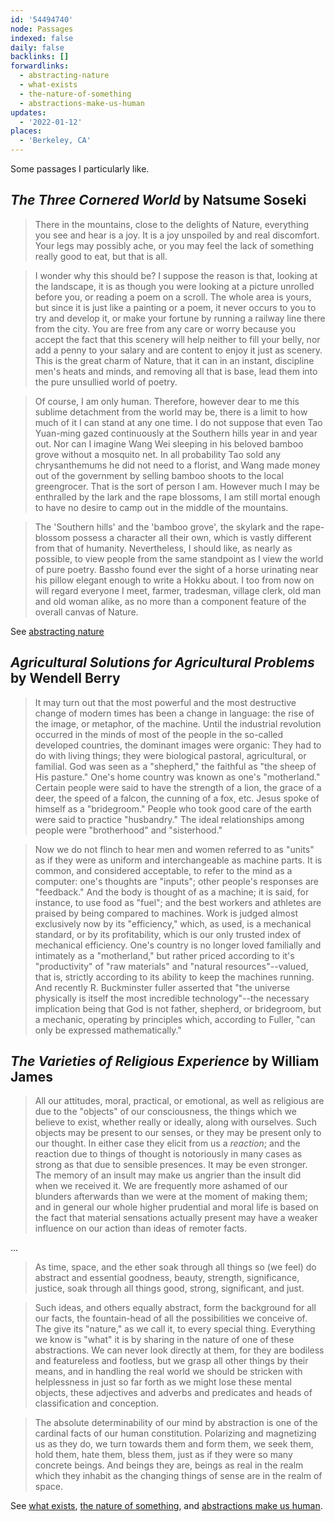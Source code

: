 ```yaml
---
id: '54494740'
node: Passages
indexed: false
daily: false
backlinks: []
forwardlinks:
  - abstracting-nature
  - what-exists
  - the-nature-of-something
  - abstractions-make-us-human
updates:
  - '2022-01-12'
places:
  - 'Berkeley, CA'
---
```

Some passages I particularly like. 

## _The Three Cornered World_ by Natsume Soseki

> There in the mountains, close to the delights of Nature, everything you see and hear is a joy. It is a joy unspoiled by and real discomfort. Your legs may possibly ache, or you may feel the lack of something really good to eat, but that is all.

> I wonder why this should be? I suppose the reason is that, looking at the landscape, it is as though you were looking at a picture unrolled before you, or reading a poem on a scroll. The whole area is yours, but since it is just like a painting or a poem, it never occurs to you to try and develop it, or make your fortune by running a railway line there from the city. You are free from any care or worry because you accept the fact that this scenery will help neither to fill your belly, nor add a penny to your salary and are content to enjoy it just as scenery. This is the great charm of Nature, that it can in an instant, discipline men's heats and minds, and removing all that is base, lead them into the pure unsullied world of poetry.

> Of course, I am only human. Therefore, however dear to me this sublime detachment from the world may be, there is a limit to how much of it I can stand at any one time. I do not suppose that even Tao Yuan-ming gazed continuously at the Southern hills year in and year out. Nor can I imagine Wang Wei sleeping in his beloved bamboo grove without a mosquito net. In all probability Tao sold any chrysanthemums he did not need to a florist, and Wang made money out of the government by selling bamboo shoots to the local greengrocer. That is the sort of person I am. However much I may be enthralled by the lark and the rape blossoms, I am still mortal enough to have no desire to camp out in the middle of the mountains.

> The 'Southern hills' and the 'bamboo grove', the skylark and the rape-blossom possess a character all their own, which is vastly different from that of humanity. Nevertheless, I should like, as nearly as possible, to view people from the same standpoint as I view the world of pure poetry. Bassho found ever the sight of a horse urinating near his pillow elegant enough to write a Hokku about. I too from now on will regard everyone I meet, farmer, tradesman, village clerk, old man and old woman alike, as no more than a component feature of the overall canvas of Nature.

See [abstracting nature](abstracting-nature.md)

## _Agricultural Solutions for Agricultural Problems_ by Wendell Berry

> It may turn out that the most powerful and the most destructive change of modern times has been a change in language: the rise of the image, or metaphor, of the machine. Until the industrial revolution occurred in the minds of most of the people in the so-called developed countries, the dominant images were organic: They had to do with living things; they were biological pastoral, agricultural, or familial. God was seen as a "shepherd," the faithful as "the sheep of His pasture." One's home country was known as one's "motherland." Certain people were said to have the strength of a lion, the grace of a deer, the speed of a falcon, the cunning of a fox, etc. Jesus spoke of himself as a "bridegroom." People who took good care of the earth were said to practice "husbandry." The ideal relationships among people were "brotherhood" and "sisterhood." 

> Now we do not flinch to hear men and women referred to as "units" as if they were as uniform and interchangeable as machine parts. It is common, and considered acceptable, to refer to the mind as a computer: one's thoughts are "inputs"; other people's responses are "feedback." And the body is thought of as a machine; it is said, for instance, to use food as "fuel"; and the best workers and athletes are praised by being compared to machines. Work is judged almost exclusively now by its "efficiency," which, as used, is a mechanical standard, or by its profitability, which is our only trusted index of mechanical efficiency. One's country is no longer loved familially and intimately as a "motherland," but rather priced according to it's "productivity" of "raw materials" and "natural resources"--valued, that is, strictly according to its ability to keep the machines running. And recently R. Buckminster fuller asserted that "the universe physically is itself the most incredible technology"--the necessary implication being that God is not  father, shepherd, or bridegroom, but a mechanic, operating by principles which, according to Fuller, "can only be expressed mathematically."

## _The Varieties of Religious Experience_ by William James 

> All our attitudes, moral, practical, or emotional, as well as religious are due to the "objects" of our consciousness, the things which we believe to exist, whether really or ideally, along with ourselves. Such objects may be present to our senses, or they may be present only to our thought. In either case they elicit from  us a *reaction*; and the reaction due to things of thought is notoriously in many cases as strong as that due to sensible presences. It may be even stronger. The memory of an insult may make us angrier than the insult did when we received it. We are frequently more ashamed of our blunders afterwards  than we were at the moment of making them; and in general our whole higher prudential and moral life is based on the fact that material sensations actually present may have a weaker influence on our action than ideas of remoter facts. 

...

> As time, space, and the ether soak through all things so (we feel) do abstract and essential goodness, beauty, strength, significance, justice, soak through all things good, strong, significant, and just. 

> Such ideas, and others equally abstract, form the background for all our facts, the fountain-head of all the possibilities we conceive of. The give its "nature," as we call it, to every special thing. Everything we know is "what" it is by sharing in the nature of one of these abstractions. We can never look directly at them, for they are bodiless and featureless and footless, but we grasp all other things by their means, and in handling the real world we should be stricken with helplessness in just so far forth as we might lose these mental objects, these adjectives and adverbs and predicates and heads of classification and conception. 

> The absolute determinability of our mind by abstraction is one of the cardinal facts of our human constitution. Polarizing and magnetizing us as they do, we turn towards them and form them, we seek them, hold them, hate them, bless them, just as if they were so many concrete beings. And beings they are, beings as real in the realm which they inhabit as the changing things of sense are in the realm of space. 

See [what exists](what-exists.md), [the nature of something](the-nature-of-something.md), and [abstractions make us human](abstractions-make-us-human.md).






